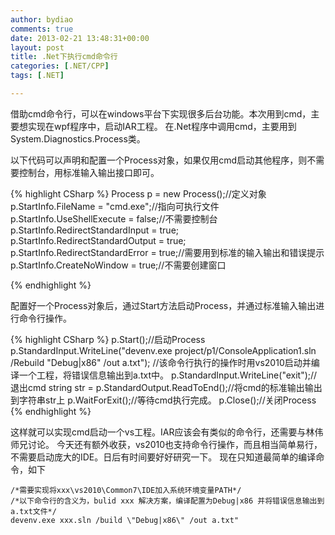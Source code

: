 ```yaml
---
author: bydiao
comments: true
date: 2013-02-21 13:48:31+00:00
layout: post
title: .Net下执行cmd命令行
categories: [.NET/CPP]
tags: [.NET]

---
```


借助cmd命令行，可以在windows平台下实现很多后台功能。本次用到cmd，主要想实现在wpf程序中，启动IAR工程。
在.Net程序中调用cmd，主要用到System.Diagnostics.Process类。

以下代码可以声明和配置一个Process对象，如果仅用cmd启动其他程序，则不需要控制台，用标准输入输出接口即可。

{% highlight CSharp %} 
	Process p = new Process();//定义对象
	p.StartInfo.FileName = "cmd.exe";//指向可执行文件
	p.StartInfo.UseShellExecute = false;//不需要控制台
	p.StartInfo.RedirectStandardInput = true;
	p.StartInfo.RedirectStandardOutput = true;
	p.StartInfo.RedirectStandardError = true;//需要用到标准的输入输出和错误提示
	p.StartInfo.CreateNoWindow = true;//不需要创建窗口

{% endhighlight %}

配置好一个Process对象后，通过Start方法启动Process，并通过标准输入输出进行命令行操作。

{% highlight CSharp %} 
	p.Start();//启动Process
	p.StandardInput.WriteLine("devenv.exe  project/p1/ConsoleApplication1.sln /Rebuild \"Debug|x86\" /out a.txt"); 
	//该命令行执行的操作时用vs2010启动并编译一个工程，将错误信息输出到a.txt中。
	p.StandardInput.WriteLine("exit");//退出cmd
	string str = p.StandardOutput.ReadToEnd();//将cmd的标准输出输出到字符串str上
	p.WaitForExit();//等待cmd执行完成。
	p.Close();//关闭Process
{% endhighlight %}

这样就可以实现cmd启动一个vs工程。IAR应该会有类似的命令行，还需要与林伟师兄讨论。
今天还有额外收获，vs2010也支持命令行操作，而且相当简单易行，不需要启动庞大的IDE。日后有时间要好好研究一下。
现在只知道最简单的编译命令，如下


	/*需要实现将xxx\vs2010\Common7\IDE加入系统环境变量PATH*/
	/*以下命令行的含义为，bulid xxx 解决方案，编译配置为Debug|x86 并将错误信息输出到a.txt文件*/
	devenv.exe xxx.sln /build \"Debug|x86\" /out a.txt"
